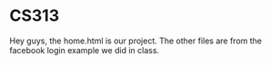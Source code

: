 # CS313
Hey guys, the home.html is our project. The other files are from the facebook login example we did in class. 